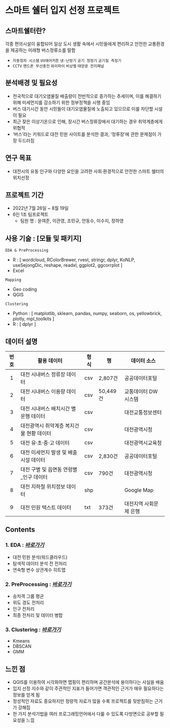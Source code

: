 # 스마트 쉘터 입지 선정 프로젝트
## 스마트쉘터란?
각종 편의시설이 융합되어 일상 도시 생활 속에서 시민들에게 편리하고 안전한 교통환경을 제공하는 미래형 버스정류소를 말함
- `자동정차 시스템` `UV에어커튼` `냉·난방기` `공기 청정기` `공기질 측정기`
-  `CCTV`  `핸드폰 무선충전` `와이파이` `비상벨` `태양광 전지패널`

## 분석배경 및 필요성  
- 전국적으로 대기오염물질 배출량이 전반적으로 증가하는 추세이며, 이를 해결하기 위해 미세먼지를 감소하기 위한 정부정책을 시행 중임
- 버스 대기시간 동안 시민들이 대기오염물질에 노출되고 있으므로 이를 차단할 시설이 필요
- 최근 잦은 이상기온으로 인해, 장시간 버스정류장에서 대기하는 경우 취약계층에게 위협적
- ‘버스’라는 키워드로 대전 민원 사이트를 분석한 결과, ‘정류장’에 관한 문제점이 가장 두드러짐

## 연구 목표
- 대전시의 유동 인구와 다양한 요인을 고려한 사회·환경적으로 안전한 스마트 쉘터의 위치선정


## 프로젝트 기간
- 2022년 7월 26일 ~ 8월 19일
- 6인 1조 팀프로젝트 
  + 팀원 명 : 윤여준, 이관영, 조민규, 안동수, 이수지, 장하영
  
  
## 사용 기술 : [모듈 및 패키지]
`EDA & PreProcessing` 
- R : [ wordcloud, RColorBrewer, rvest, stringr, dplyr, KoNLP, useSejongDic, reshape, readxl, ggplot2, ggcorrplot ]
- Excel

`Mapping`
- Geo coding 
- QGIS

`Clustering`
- Python : [ matplotlib, sklearn, pandas, numpy, seaborn, os, yellowbrick, plotly, mpl_toolkits ]
- R : [ dplyr ]

## 데이터 설명 
|번호|활용 데이터|형식|행|데이터 소스|
|:------:|------|------|------|------|
|1|대전 시내버스 정류장 데이터|csv|2,807건|공공데이터포털|
|2|대전 시내버스 이용량 데이터|csv|50,449건|교통데이터 DW시스템|
|3|대전 시내버스 배치시간 별 운행 데이터|csv||대전교통정보센터|
|4|대전광역시 취약계층 복지건물 현황 데이터|csv||대전광역시청|
|5|대전 유·초·중·고 데이터|csv||대전광역시교육청|
|6|대전 미세먼지 발생 및 배출 시설 데이터|csv|2,830건|공공데이터포털|
|7|대전 구별 및 읍면동 연령별_인구 데이터|csv|790건|대전광역시청|
|8|대전 지하철 위치정보 데이터|shp||Google Map|
|9|대전 민원 텍스트 데이터|txt|373건|대전지역 사회문제 은행|


## Contents
### 1. EDA : *[바로가기](https://github.com/Yun024/Smartshelter_project/tree/main/Exploratory_Data_Analysis)*
* 대전 민원 분석(워드클라우드)
* 탐색적 데이터 분석 전 전처리
* 연속형 변수 상관계수 히트맵

### 2. PreProcessing : *[바로가기](https://github.com/Yun024/Smartshelter_project/tree/main/PreProcessing)*
* 승차객 그룹 평균
* 위도 경도 전처리
* 인구 전처리
* 최종 전처리 및 데이터 병합

### 3. Clustering : *[바로가기](https://github.com/Yun024/Smartshelter_project/tree/main/Machine_Learning)*
* Kmeans
* DBSCAN
* GMM

## 느낀 점 
- QGIS를 이용하여 시각화하면 맵핑이 편리하며 공간분석에 용이하다는 사실을 배움
- 입지 선정 지수와 같이 주관적인 지표가 들어가면 객관적인 근거가 매우 필요하다는 정보를 얻게 됨
- 정성적인 자료도 중요하지만 정량적 자료가 많을 수록 프로젝트를 뒷받침하는 근거가 강해짐
- 한 가지 분석기법을 여러 프로그래밍언어에서 다룰 수 있도록 다방면으로 공부할 필요성을 느낌
